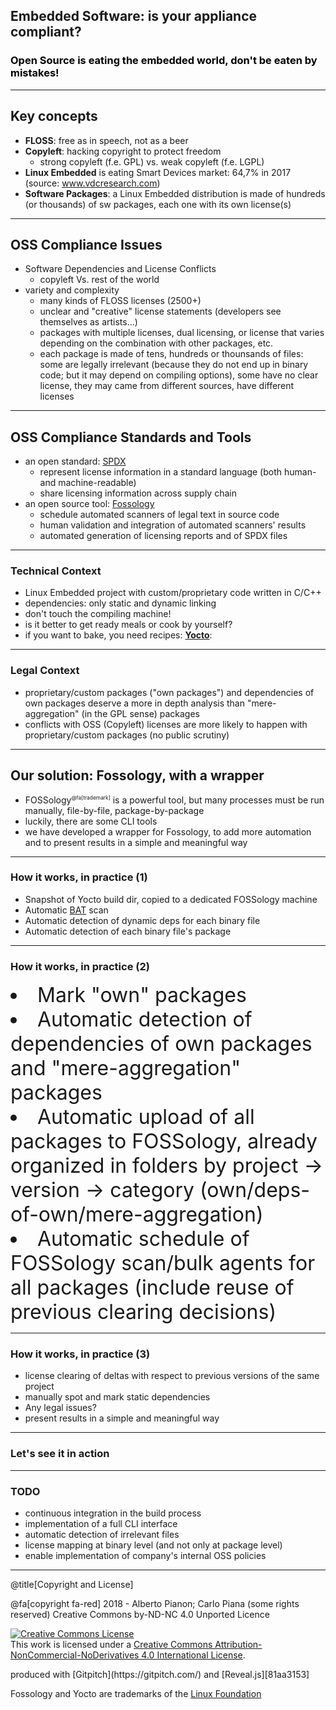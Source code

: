 
## Embedded Software: is your appliance compliant? 

<h3 style="color: black;"> Open Source is eating the embedded world, don't be eaten by mistakes!</h3>

---

## Key concepts

- **FLOSS**: free as in speech, not as a beer
- **Copyleft**: hacking copyright to protect freedom
    - strong copyleft (f.e. GPL) vs. weak copyleft (f.e. LGPL)
- **Linux Embedded** is eating Smart Devices market: 64,7% in 2017 (source: www.vdcresearch.com)
- **Software Packages**: a Linux Embedded distribution is made of hundreds (or thousands) of sw packages, each one with its own license(s) 
    
---

## OSS Compliance Issues

- Software Dependencies and License Conflicts
    - copyleft Vs. rest of the world
- variety and complexity
    - many kinds of FLOSS licenses (2500+)
    - unclear and "creative" license statements (developers see themselves as artists...)
    - packages with multiple licenses, dual licensing, or license that varies depending on the combination with other packages, etc.
    - each package is made of tens, hundreds or thounsands of files: some are legally irrelevant (because they do not end up in binary code; but it may depend on compiling options), some have no clear license, they may came from different sources, have different licenses
 
---

## OSS Compliance Standards and Tools

- an open standard: [SPDX](https://spdx.org)
    - represent license information in a standard language (both human- and machine-readable)
    - share licensing information across supply chain
- an open source tool: [Fossology](https://www.fossology.org/) 
    - schedule automated scanners of legal text in source code
    - human validation and integration of automated scanners' results
    - automated generation of licensing reports and of SPDX files

---

### Technical Context

- Linux Embedded project with custom/proprietary code written in C/C++
- dependencies: only static and dynamic linking
- don't touch the compiling machine! 
- is it better to get ready meals or cook by yourself? 
- if you want to bake, you need recipes: [**Yocto**](https://www.yoctoproject.org/ecosystem/members/): 

---

### Legal Context

- proprietary/custom packages ("own packages") and dependencies of own packages deserve a more in depth analysis than "mere-aggregation" (in the GPL sense) packages
- conflicts with OSS (Copyleft) licenses are more likely to happen with proprietary/custom packages (no public scrutiny)

---

## Our solution: Fossology, with a wrapper 

- FOSSology<sup style="font-size: 0.6em;">@fa[trademark]</sup>  is a powerful tool, but many processes must be run manually, file-by-file, package-by-package
- luckily, there are some CLI tools
- we have developed a wrapper for Fossology, to add more automation and to present results in a simple and meaningful way

---

### How it works, in practice (1)

- Snapshot of Yocto build dir, copied to a dedicated FOSSology machine
- Automatic [BAT](http://www.binaryanalysis.org/) scan
- Automatic detection of dynamic deps for each binary file
- Automatic detection of each binary file's package

---

### How it works, in practice (2)

<li style="font-size:xx-large">Mark "own" packages</li>
<li style="font-size:xx-large">Automatic detection of dependencies of own packages and "mere-aggregation" packages</li>
<li style="font-size:xx-large">Automatic upload of all packages to FOSSology, already organized in folders by project -> version -> category (own/deps-of-own/mere-aggregation)</li>
<li style="font-size:xx-large">Automatic schedule of FOSSology scan/bulk agents for all packages (include reuse of previous clearing decisions)</li>

---

### How it works, in practice (3)

- license clearing of deltas with respect to previous versions of the same project
- manually spot and mark static dependencies
- Any legal issues?
- present results in a simple and meaningful way

---
### Let's see it in action

---
### TODO

- continuous integration in the build process
- implementation of a full CLI interface</li>
- automatic detection of irrelevant files
- license mapping at binary level (and not only at package level)
- enable implementation of company's internal OSS policies

---
@title[Copyright and License]
<div class="bottom">
@fa[copyright fa-red] 2018 - Alberto Pianon; Carlo Piana (some rights reserved)   
Creative Commons by-ND-NC 4.0 Unported Licence

<a rel="license" href="http://creativecommons.org/licenses/by-nc-nd/4.0/"><img alt="Creative Commons License" style="border-width:0" src="https://i.creativecommons.org/l/by-nc-nd/4.0/88x31.png" /></a><br />This work is licensed under a <a rel="license" href="http://creativecommons.org/licenses/by-nc-nd/4.0/">Creative Commons Attribution-NonCommercial-NoDerivatives 4.0 International License</a>.

<p>produced with [Gitpitch](https://gitpitch.com/) and [Reveal.js][81aa3153]</p>

Fossology and Yocto are trademarks of the [Linux Foundation](https://www.linuxfoundation.org/)


</div>

  [81aa3153]: https://revealjs.com/ "Reveal"
